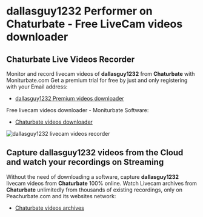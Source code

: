 # dallasguy1232 Performer on Chaturbate - Free LiveCam videos downloader

## Chaturbate Live Videos Recorder

Monitor and record livecam videos of **dallasguy1232** from **Chaturbate** with Moniturbate.com
Get a premium trial for free by just and only registering with your Email address:
* [dallasguy1232 Premium videos downloader](https://moniturbate.com/request-demo-licence-key.html)

Free livecam videos downloader - Moniturbate Software:
* [Chaturbate videos downloader](https://moniturbate.com/moniturbate-download-software.html)

![dallasguy1232 livecam videos recorder](https://peachurnet.com/templates/moniturbate-software.png)


## Capture dallasguy1232 videos from the Cloud and watch your recordings on Streaming

Without the need of downloading a software, capture **dallasguy1232** livecam videos from **Chaturbate** 100% online.
Watch Livecam archives from **Chaturbate** unlimitedly from thousands of existing recordings, only on Peachurbate.com and its websites network:
* [Chaturbate videos archives](https://peachurnet.com/)